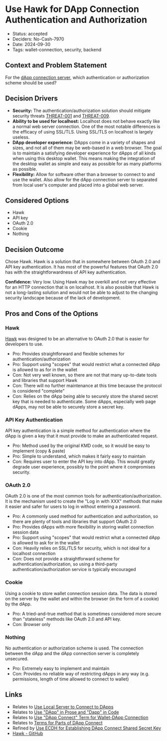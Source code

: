 # Use Hawk for DApp Connection Authentication and Authorization

- Status: accepted
- Deciders: No-Cash-7970
- Date: 2024-09-30
- Tags: wallet-connection, security, backend

## Context and Problem Statement

For the [dApp connection server](20240102-use-local-server-to-connect-to-dapps.md), which authentication or authorization scheme should be used?

## Decision Drivers

- **Security:** The authentication/authorization solution should mitigate security threats [THREAT-001](../threat-model/01-threats.md#threat-001-impersonation-of-a-trustworthy-dapp-or-platform) and [THREAT-009](../threat-model/01-threats.md#threat-009-interception-of-http-communication-between-dapp-and-wallet-connection-server).
- **Ability to be used for localhost:** Localhost does not behave exactly like a normal web server connection. One of the most notable differences is the efficacy of using SSL/TLS. Using SSL/TLS on localhost is largely useless.
- **DApp developer experience:** DApps come in a variety of shapes and sizes, and not all of them may be web-based in a web browser. The goal is to maintain a satisfying developer experience for dApps of all kinds when using this desktop wallet. This means making the integration of the desktop wallet as simple and easy as possible for as many platforms as possible.
- **Flexibility:** Allow for software other than a browser to connect to and use the wallet. Also allow for the dApp connection server to separated from local user's computer and placed into a global web server.

## Considered Options

- Hawk
- API key
- OAuth 2.0
- Cookie
- Nothing

## Decision Outcome

Chose Hawk. Hawk is a solution that in somewhere between OAuth 2.0 and API key authentication. It has most of the powerful features that OAuth 2.0 has with the straightforwardness of API key authentication.

**Confidence:** Very low. Using Hawk may be overkill and not very effective for an HTTP connection that is on localhost. It is also possible that Hawk is not a long-lasting solution and would not be able to adjust to the changing security landscape because of the lack of development.

## Pros and Cons of the Options

### Hawk

[Hawk](https://github.com/mozilla/hawk) was designed to be an alternative to OAuth 2.0 that is easier for developers to use.

- Pro: Provides straightforward and flexible schemes for authentication/authorization
- Pro: Support using "scopes" that would restrict what a connected dApp is allowed to as for in the wallet
- Con: Not very well known, so there are not that many up-to-date tools and libraries that support Hawk
- Con: There will no further maintenance at this time because the protocol is considered "complete"
- Con: Relies on the dApp being able to securely store the shared secret key that is needed to authenticate. Some dApps, especially web page dApps, may not be able to securely store a secret key.

### API Key Authentication

API key authentication is a simple method for authentication where the dApp is given a key that it must provide to make an authenticated request.

- Pro: Method used by the original KMD code, so it would be easy to implement (copy & paste)
- Pro: Simple to understand, which makes it fairly easy to maintain
- Con: Requires user to enter the API key into dApp. This would greatly degrade user experience, possibly to the point where it compromises security.

### OAuth 2.0

OAuth 2.0 is one of the most common tools for authentication/authorization. It is the mechanism used to create the "Log in with XXX" methods that make it easier and safer for users to log in without entering a password.

- Pro: A commonly used method for authentication and authorization, so there are plenty of tools and libraries that support OAuth 2.0
- Pro: Provides dApps with more flexibility in storing wallet connection session data
- Pro: Support using "scopes" that would restrict what a connected dApp is allowed to ask for in the wallet
- Con: Heavily relies on SSL/TLS for security, which is not ideal for a localhost connection
- Con: Does not provide a straightforward scheme for authentication/authorization, so using a third-party authentication/authorization service is typically encouraged

### Cookie

Using a cookie to store wallet connection session data. The data is stored on the server by the wallet and within the browser (in the form of a cookie) by the dApp.

- Pro: A tried-and-true method that is sometimes considered more secure than "stateless" methods like OAuth 2.0 and API key.
- Con: Browser only

### Nothing

No authentication or authorization scheme is used. The connection between the dApp and the dApp connection server is completely unsecured.

- Pro: Extremely easy to implement and maintain
- Con: Provides no reliable way of restricting dApps in any way (e.g. permissions, length of time allowed to connect to wallet)

## Links

- Relates to [Use Local Server to Connect to DApps](20240102-use-local-server-to-connect-to-dapps.md)
- Relates to [Use \"DApp\" in Prose and \"Dapp\" in Code](20250608-use-dapp-in-prose-and-dapp-in-code.md)
- Relates to [Use \"DApp Connect\" Term for Wallet-DApp Connection](20250608-use-dapp-connect-term-for-wallet-dapp-connection.md)
- Relates to [Terms for Parts of DApp Connect](20250609-terms-for-parts-of-dapp-connect.md)
- Refined by [Use ECDH for Establishing DApp Connect Shared Secret Key](20250611-use-ecdh-for-establishing-dapp-connect-shared-key.md)
- [Hawk - GitHub](https://github.com/mozilla/hawk)
